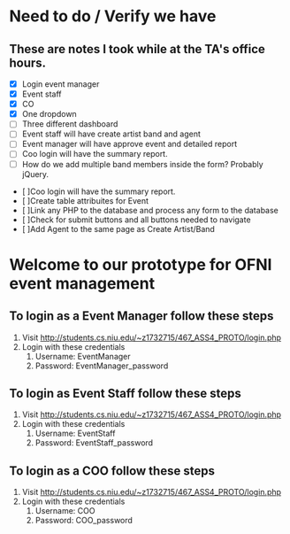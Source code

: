 # Need to do / Verify we have
## These are notes I took while at the TA's office hours.
- [x] Login event manager
- [x] Event staff
- [x] CO
- [x] One dropdown
- [ ] Three different dashboard
- [ ] Event staff will have create artist band and agent
- [ ] Event manager will have approve event and detailed report
- [ ] Coo login will have the summary report. 
- [ ] How do we add multiple band members inside the form? Probably jQuery. 
- [ ]Coo login will have the summary report. 
- [ ]Create table attribuites for Event
- [ ]Link any PHP to the database and process any form to the database
- [ ]Check for submit buttons and all buttons needed to navigate 
- [ ]Add Agent to the same page as Create Artist/Band

# Welcome to our prototype for OFNI event management

## To login as a Event Manager follow these steps
1. Visit http://students.cs.niu.edu/~z1732715/467_ASS4_PROTO/login.php 
1. Login with these credentials 
   1. Username: EventManager
   1. Password: EventManager_password

## To login as Event Staff follow these steps
1. Visit http://students.cs.niu.edu/~z1732715/467_ASS4_PROTO/login.php 
1. Login with these credentials 
   1. Username: EventStaff 
   1. Password: EventStaff_password

## To login as a COO follow these steps
1. Visit http://students.cs.niu.edu/~z1732715/467_ASS4_PROTO/login.php 
1. Login with these credentials 
   1. Username: COO 
   1. Password: COO_password

